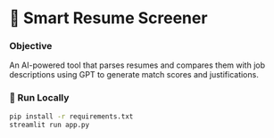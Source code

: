 # 🧠 Smart Resume Screener

### Objective
An AI-powered tool that parses resumes and compares them with job descriptions using GPT to generate match scores and justifications.

### 🚀 Run Locally
```bash
pip install -r requirements.txt
streamlit run app.py
